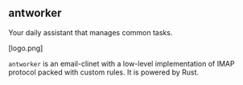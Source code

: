 ## antworker

Your daily assistant that manages common tasks.

[logo.png]

`antworker` is an email-clinet with a low-level implementation of IMAP protocol packed with custom rules. It is powered by Rust.
